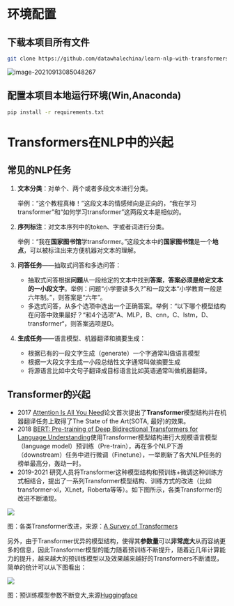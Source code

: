 # 环境配置

## 下载本项目所有文件

```bash
git clone https://github.com/datawhalechina/learn-nlp-with-transformers.git
```

![image-20210913085048267](https://gitee.com/unclestrong/deep-learning21_note/raw/master/imgbed/image-20210913085048267.png)

## 配置本项目本地运行环境(Win,Anaconda)

```bash
pip install -r requirements.txt
```

# Transformers在NLP中的兴起

## 常见的NLP任务

1. **文本分类**：对单个、两个或者多段文本进行分类。

   举例：“这个教程真棒！”这段文本的情感倾向是正向的，“我在学习transformer”和“如何学习transformer”这两段文本是相似的。

2. **序列标注**：对文本序列中的token、字或者词进行分类。

   举例：“我在**国家图书馆**学transformer。”这段文本中的**国家图书馆**是一个**地点**，可以被标注出来方便机器对文本的理解。

3. **问答任务**——抽取式问答和多选问答：

   - 抽取式问答根据**问题**从一段给定的文本中找到**答案**，**答案必须是给定文本的一小段文字**。举例：问题“小学要读多久?”和一段文本“小学教育一般是六年制。”，则答案是“六年”。
   - 多选式问答，从多个选项中选出一个正确答案。举例：“以下哪个模型结构在问答中效果最好？“和4个选项”A、MLP，B、cnn，C、lstm，D、transformer“，则答案选项是D。

4. **生成任务**——语言模型、机器翻译和摘要生成：

   - 根据已有的一段文字生成（generate）一个字通常叫做语言模型
   - 根据一大段文字生成一小段总结性文字通常叫做摘要生成
   - 将源语言比如中文句子翻译成目标语言比如英语通常叫做机器翻译。

## Transformer的兴起

- 2017 [Attention Is All You Need](https://arxiv.org/pdf/1706.03762.pdf)论文首次提出了**Transformer**模型结构并在机器翻译任务上取得了The State of the Art(SOTA, 最好)的效果。
- 2018 [BERT: Pre-training of Deep Bidirectional Transformers for Language Understanding](https://arxiv.org/pdf/1810.04805.pdf)使用Transformer模型结构进行大规模语言模型（language model）预训练（Pre-train），再在多个NLP下游（downstream）任务中进行微调（Finetune），一举刷新了各大NLP任务的榜单最高分，轰动一时。
- 2019-2021 研究人员将Transformer这种模型结构和预训练+微调这种训练方式相结合，提出了一系列Transformer模型结构、训练方式的改进（比如transformer-xl，XLnet，Roberta等等）。如下图所示，各类Transformer的改进不断涌现。

![](https://datawhalechina.github.io/learn-nlp-with-transformers/%E7%AF%87%E7%AB%A01-%E5%89%8D%E8%A8%80/pictures/1-x-formers.png)

图：各类Transformer改进，来源：[A Survey of Transformers](https://arxiv.org/pdf/2106.04554.pdf)



另外，由于Transformer优异的模型结构，使得其**参数量**可以**非常庞大**从而容纳更多的信息，因此Transformer模型的能力随着预训练不断提升，随着近几年计算能力的提升，越来越大的预训练模型以及效果越来越好的Transformers不断涌现，简单的统计可以从下图看出：

![](https://datawhalechina.github.io/learn-nlp-with-transformers/%E7%AF%87%E7%AB%A01-%E5%89%8D%E8%A8%80/pictures/2-model_parameters.png)

图：预训练模型参数不断变大,来源[Huggingface](https://huggingface.co/course/chapter1/4?fw=pt)

